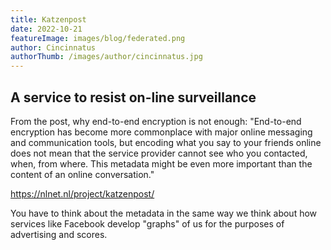 ```yaml
---
title: Katzenpost
date: 2022-10-21
featureImage: images/blog/federated.png
author: Cincinnatus
authorThumb: /images/author/cincinnatus.jpg 
---
```


## A service to resist on-line surveillance

From the post, why end-to-end encryption is not enough: "End-to-end encryption has become more commonplace with major online messaging and communication tools, but encoding what you say to your friends online does not mean that the service provider cannot see who you contacted, when, from where. This metadata might be even more important than the content of an online conversation."

https://nlnet.nl/project/katzenpost/

You have to think about the metadata in the same way we think about how services like Facebook develop "graphs" of us for the purposes of advertising and scores.